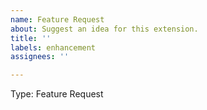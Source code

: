 ```yaml
---
name: Feature Request
about: Suggest an idea for this extension.
title: ''
labels: enhancement
assignees: ''

---
```


Type: Feature Request

<!--
Report issues with the Csolution VS Code extension here.

Report issues with…
- The build tools or csolution standard here: https://github.com/Open-CMSIS-Pack/devtools/issues.
- The embedded debug extension here: https://github.com/ARM-software/vscode-embedded-debug/issues.
- The USB device management extension here: https://github.com/ARM-software/vscode-device-manager/issues.

Prior to creating a bug report, please review
existing issues at https://github.com/ARM-software/vscode-cmsis-csolution/issues
to avoid creating duplicates.
-->

<!-- Describe the feature you'd like. -->
